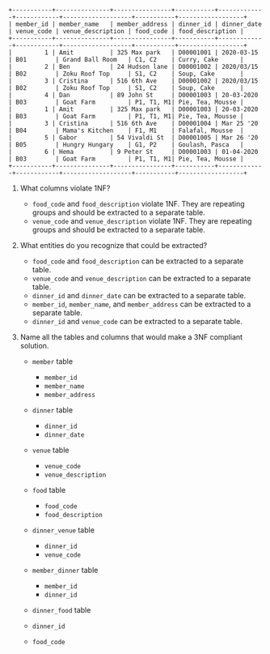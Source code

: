 ```
+-----------+---------------+----------------+-----------+-------------+------------+-------------------+-----------+------------------+
| member_id | member_name   | member_address | dinner_id | dinner_date | venue_code | venue_description | food_code | food_description |
+-----------+---------------+----------------+-----------+-------------+------------+-------------------+-----------+------------------+
|         1 | Amit          | 325 Max park   | D00001001 | 2020-03-15  | B01        | Grand Ball Room   | C1, C2    | Curry, Cake      |
|         2 | Ben           | 24 Hudson lane | D00001002 | 2020/03/15  | B02        | Zoku Roof Top     | S1, C2    | Soup, Cake       |
|         3 | Cristina      | 516 6th Ave    | D00001002 | 2020/03/15  | B02        | Zoku Roof Top     | S1, C2    | Soup, Cake       |
|         4 | Dan           | 89 John St     | D00001003 | 20-03-2020  | B03        | Goat Farm         | P1, T1, M1| Pie, Tea, Mousse |
|         1 | Amit          | 325 Max park   | D00001003 | 20-03-2020  | B03        | Goat Farm         | P1, T1, M1| Pie, Tea, Mousse |
|         3 | Cristina      | 516 6th Ave    | D00001004 | Mar 25 '20  | B04        | Mama's Kitchen    | F1, M1    | Falafal, Mousse  |
|         5 | Gabor         | 54 Vivaldi St  | D00001005 | Mar 26 '20  | B05        | Hungry Hungary    | G1, P2    | Goulash, Pasca   |
|         6 | Hema          | 9 Peter St     | D00001003 | 01-04-2020  | B03        | Goat Farm         | P1, T1, M1| Pie, Tea, Mousse |
+-----------+---------------+----------------+-----------+-------------+------------+-------------------+-----------+------------------+
```

1. What columns violate 1NF?

   - `food_code` and `food_description` violate 1NF. They are repeating groups and should be extracted to a separate table.
   - `venue_code` and `venue_description` violate 1NF. They are repeating groups and should be extracted to a separate table.

2. What entities do you recognize that could be extracted?

   - `food_code` and `food_description` can be extracted to a separate table.
   - `venue_code` and `venue_description` can be extracted to a separate table.
   - `dinner_id` and `dinner_date` can be extracted to a separate table.
   - `member_id`, `member_name`, and `member_address` can be extracted to a separate table.
   - `dinner_id` and `venue_code` can be extracted to a separate table.

3. Name all the tables and columns that would make a 3NF compliant solution.

   - `member` table

     - `member_id`
     - `member_name`
     - `member_address`

   - `dinner` table

     - `dinner_id`
     - `dinner_date`

   - `venue` table

     - `venue_code`
     - `venue_description`

   - `food` table

     - `food_code`
     - `food_description`

   - `dinner_venue` table

     - `dinner_id`
     - `venue_code`

   - `member_dinner` table

     - `member_id`
     - `dinner_id`

   - `dinner_food` table
   - `dinner_id`
   - `food_code`
